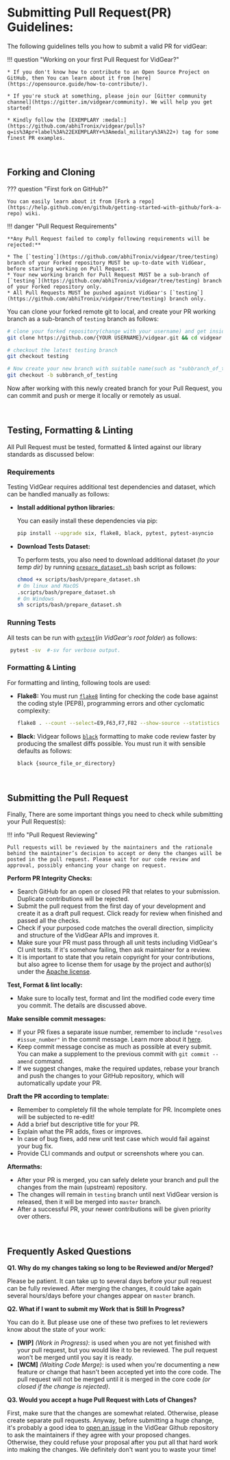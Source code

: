<!--
===============================================
vidgear library source-code is deployed under the Apache 2.0 License:

Copyright (c) 2019-2020 Abhishek Thakur(@abhiTronix) <abhi.una12@gmail.com>

Licensed under the Apache License, Version 2.0 (the "License");
you may not use this file except in compliance with the License.
You may obtain a copy of the License at

   http://www.apache.org/licenses/LICENSE-2.0

Unless required by applicable law or agreed to in writing, software
distributed under the License is distributed on an "AS IS" BASIS,
WITHOUT WARRANTIES OR CONDITIONS OF ANY KIND, either express or implied.
See the License for the specific language governing permissions and
limitations under the License.
===============================================
-->

# Submitting Pull Request(PR) Guidelines:


The following guidelines tells you how to submit a valid PR for vidGear:

!!! question "Working on your first Pull Request for VidGear?" 

    * If you don't know how to contribute to an Open Source Project on GitHub, then You can learn about it from [here](https://opensource.guide/how-to-contribute/).

    * If you're stuck at something, please join our [Gitter community channel](https://gitter.im/vidgear/community). We will help you get started!

    * Kindly follow the [EXEMPLARY :medal:](https://github.com/abhiTronix/vidgear/pulls?q=is%3Apr+label%3A%22EXEMPLARY+%3Amedal_military%3A%22+) tag for some finest PR examples.


&nbsp; 

## Forking and Cloning

??? question "First fork on GitHub?" 

    You can easily learn about it from [Fork a repo](https://help.github.com/en/github/getting-started-with-github/fork-a-repo) wiki.


!!! danger "Pull Request Requirements"
    
    **Any Pull Request failed to comply following requirements will be rejected:**

    * The [`testing`](https://github.com/abhiTronix/vidgear/tree/testing) branch of your Forked repository MUST be up-to-date with VidGear, before starting working on Pull Request.
    * Your new working branch for Pull Request MUST be a sub-branch of [`testing`](https://github.com/abhiTronix/vidgear/tree/testing) branch of your Forked repository only.
    * All Pull Requests MUST be pushed against VidGear's [`testing`](https://github.com/abhiTronix/vidgear/tree/testing) branch only.



You can clone your forked remote git to local, and create your PR working branch as a sub-branch of `testing` branch as follows:


```sh
# clone your forked repository(change with your username) and get inside
git clone https://github.com/{YOUR USERNAME}/vidgear.git && cd vidgear

# checkout the latest testing branch
git checkout testing

# Now create your new branch with suitable name(such as "subbranch_of_testing")
git checkout -b subbranch_of_testing
```

Now after working with this newly created branch for your Pull Request, you can commit and push or merge it locally or remotely as usual.


&nbsp; 

## Testing, Formatting & Linting


All Pull Request must be tested, formatted & linted against our library standards as discussed below:


### Requirements

Testing VidGear requires additional test dependencies and dataset, which can be handled manually as follows:

* **Install additional python libraries:**
  
    You can easily install these dependencies via pip:

    ```sh
    pip install --upgrade six, flake8, black, pytest, pytest-asyncio
    ```

* **Download Tests Dataset:** 

    To perform tests, you also need to download additional dataset *(to your temp dir)* by running [`prepare_dataset.sh`](https://github.com/abhiTronix/vidgear/blob/testing/scripts/bash/prepare_dataset.sh)  bash script as follows:

    ```sh
    chmod +x scripts/bash/prepare_dataset.sh
    # On linux and MacOS
    .scripts/bash/prepare_dataset.sh
    # On Windows 
    sh scripts/bash/prepare_dataset.sh
    ```

### Running Tests

All tests can be run with [`pytest`](https://docs.pytest.org/en/stable/)(*in VidGear's root folder*) as follows:

   ```sh
    pytest -sv  #-sv for verbose output.
   ```

### Formatting & Linting

For formatting and linting, following tools are used:

* **Flake8:** You must run [`flake8`](https://flake8.pycqa.org/en/latest/manpage.html) linting for checking the code base against the coding style (PEP8), programming errors and other cyclomatic complexity:

    ```sh
    flake8 . --count --select=E9,F63,F7,F82 --show-source --statistics
    ```

* **Black:**  Vidgear follows [`black`](https://github.com/psf/black) formatting to make code review faster by producing the smallest diffs possible. You must run it with sensible defaults as follows: 

    ```sh
    black {source_file_or_directory}
    ```

&nbsp; 

## Submitting the Pull Request

Finally, There are some important things you need to check while submitting your Pull Request(s):


!!! info "Pull Request Reviewing"

    Pull requests will be reviewed by the maintainers and the rationale behind the maintainer’s decision to accept or deny the changes will be posted in the pull request. Please wait for our code review and approval, possibly enhancing your change on request. 


**Perform PR Integrity Checks:** 
    
  * Search GitHub for an open or closed PR that relates to your submission. Duplicate contributions will be rejected.
  * Submit the pull request from the first day of your development and create it as a draft pull request. Click ready for review when finished and passed all the checks.
  * Check if your purposed code matches the overall direction, simplicity and structure of the VidGear APIs and improves it.
  * Make sure your PR must pass through all unit tests including VidGear's CI unit tests. If it's somehow failing, then ask maintainer for a review.
  * It is important to state that you retain copyright for your contributions, but also agree to license them for usage by the project and author(s) under the [Apache license](https://github.com/abhiTronix/vidgear/blob/master/LICENSE).

**Test, Format & lint locally:**

  * Make sure to locally test, format and lint the modified code every time you commit. The details are discussed above.

**Make sensible commit messages:**

  * If your PR fixes a separate issue number, remember to include `"resolves #issue_number"` in the commit message. Learn more about it [here](https://help.github.com/articles/closing-issues-using-keywords/).
  * Keep commit message concise as much as possible at every submit. You can make a supplement to the previous commit with `git commit --amend` command.
  * If we suggest changes, make the required updates, rebase your branch and push the changes to your GitHub repository, which will automatically update your PR.

**Draft the PR according to template:**

  * Remember to completely fill the whole template for PR. Incomplete ones will be subjected to re-edit!
  * Add a brief but descriptive title for your PR.
  * Explain what the PR adds, fixes or improves.
  * In case of bug fixes, add new unit test case which would fail against your bug fix.
  * Provide CLI commands and output or screenshots where you can.

**Aftermaths:**
  
  * After your PR is merged, you can safely delete your branch and pull the changes from the main (upstream) repository.
  * The changes will remain in `testing` branch until next VidGear version is released, then it will be merged into `master` branch.
  * After a successful PR, your newer contributions will be given priority over others. 

&nbsp; 

## Frequently Asked Questions


**Q1. Why do my changes taking so long to be Reviewed and/or Merged?**

Please be patient. It can take up to several days before your pull request can be fully reviewed. After merging the changes, it could take again several hours/days before your changes appear on `master` branch.


**Q2. What if I want to submit my Work that is Still In Progress?**

You can do it. But please use one of these two prefixes to let reviewers know about the state of your work:

*  **[WIP]** _(Work in Progress)_: is used when you are not yet finished with your pull request, but you would like it to be reviewed. The pull request won't be merged until you say it is ready.
*  **[WCM]** _(Waiting Code Merge)_: is used when you're documenting a new feature or change that hasn't been accepted yet into the core code. The pull request will not be merged until it is merged in the core code _(or closed if the change is rejected)_.


**Q3. Would you accept a huge Pull Request with Lots of Changes?**

First, make sure that the changes are somewhat related. Otherwise, please create separate pull requests. Anyway, before submitting a huge change, it's probably a good idea to [open an issue](../../contribution/issue) in the VidGear Github repository to ask the maintainers if they agree with your proposed changes. Otherwise, they could refuse your proposal after you put all that hard work into making the changes. We definitely don't want you to waste your time!

&nbsp; 